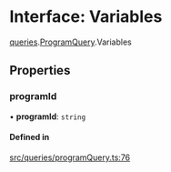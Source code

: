# Interface: Variables

[queries](api/modules/queries.md).[ProgramQuery](api/modules/queries.ProgramQuery.md).Variables

## Properties

### programId

• **programId**: `string`

#### Defined in

[src/queries/programQuery.ts:76](https://github.com/bhavjitChauhan/khan-api/blob/9bcea3fc/src/queries/programQuery.ts#L76)
